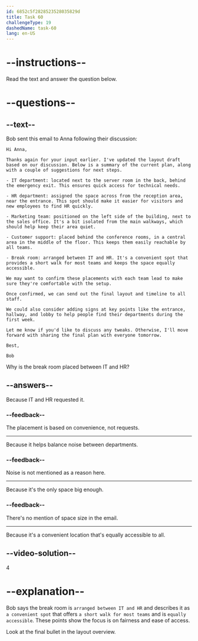 ```yaml
---
id: 6852c5f2828523528035829d
title: Task 60
challengeType: 19
dashedName: task-60
lang: en-US
---
```


<!-- READING -->

# --instructions--

Read the text and answer the question below.

# --questions--

## --text--

Bob sent this email to Anna following their discussion:

`Hi Anna,`

`Thanks again for your input earlier. I've updated the layout draft based on our discussion. Below is a summary of the current plan, along with a couple of suggestions for next steps.`

`- IT department: located next to the server room in the back, behind the emergency exit. This ensures quick access for technical needs.`

`- HR department: assigned the space across from the reception area, near the entrance. This spot should make it easier for visitors and new employees to find HR quickly.`

`- Marketing team: positioned on the left side of the building, next to the sales office. It's a bit isolated from the main walkways, which should help keep their area quiet.`

`- Customer support: placed behind the conference rooms, in a central area in the middle of the floor. This keeps them easily reachable by all teams.`

`- Break room: arranged between IT and HR. It's a convenient spot that provides a short walk for most teams and keeps the space equally accessible.`

`We may want to confirm these placements with each team lead to make sure they're comfortable with the setup.`

`Once confirmed, we can send out the final layout and timeline to all staff.`

`We could also consider adding signs at key points like the entrance, hallway, and lobby to help people find their departments during the first week.`

`Let me know if you'd like to discuss any tweaks. Otherwise, I'll move forward with sharing the final plan with everyone tomorrow.`

`Best,`

`Bob`

Why is the break room placed between IT and HR?

## --answers--

Because IT and HR requested it.

### --feedback--

The placement is based on convenience, not requests.

---

Because it helps balance noise between departments.

### --feedback--

Noise is not mentioned as a reason here.

---

Because it's the only space big enough.

### --feedback--

There's no mention of space size in the email.

---

Because it's a convenient location that's equally accessible to all.

## --video-solution--

4

# --explanation--

Bob says the break room is `arranged between IT and HR` and describes it as `a convenient spot` that offers `a short walk for most teams` and is `equally accessible`. These points show the focus is on fairness and ease of access.

Look at the final bullet in the layout overview.
